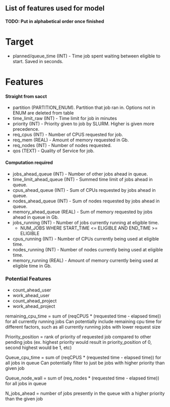 ## List of features used for model
#### TODO: Put in alphabetical order once finished

# Target
- planned/queue_time (INT) - Time job spent waiting between eligible to start. Saved in seconds.

# Features
#### Straight from sacct
- partition (PARTITION_ENUM). Partition that job ran in. Options not in ENUM are deleted from table
- time_limit_raw (INT) - Time limit for job in minutes
- priority (INT) - Priority given to job by SLURM. Higher is given more precedence.
- req_cpus (INT) - Number of CPUS requested for job.
- req_mem (REAL) - Amount of memory requested in Gb.
- req_nodes (INT) - Number of nodes requested.
- qos (TEXT) - Quality of Service for job. 
#### Computation required
- jobs_ahead_queue (INT) - Number of other jobs ahead in queue. 
- time_limit_ahead_queue (INT) - Summed time limit of jobs ahead in queue.
- cpus_ahead_queue (INT) - Sum of CPUs requested by jobs ahead in queue.
- nodes_ahead_queue (INT) - Sum of nodes requested by jobs ahead in queue.
- memory_ahead_queue (REAL) - Sum of memory requested by jobs ahead in queue in Gb.
- jobs_running (INT) - Number of jobs currently running at eligible time.
  - NUM_JOBS WHERE START_TIME <= ELIGIBLE AND END_TIME >= ELIGIBLE 
- cpus_running (INT) - Number of CPUs currently being used at eligible time.
- nodes_running (INT) - Number of nodes currently being used at eligible time.
- memory_running (REAL) - Amount of memory currently being used at eligible time in Gb.

### Potential Features
- count_ahead_user
- work_ahead_user
- count_ahead_project
- work_ahead_project

remaining_cpu_time = sum of (reqCPUS * (requested time - elapsed time)) for all currently running jobs
	Can potentially include remaining cpu time for different factors, such as all currently running jobs with lower request size

Priority_position = rank of priority of requested job compared to other pending jobs (ex. highest priority would result in priority_position of 0, second highest would be 1, etc)

Queue_cpu_time = sum of (reqCPUS * (requested time - elapsed time)) for all jobs in queue
	Can potentially filter to just be jobs with higher priority than given job

Queue_node_wall = sum of (req_nodes * (requested time - elapsed time)) for all jobs in queue

N_jobs_ahead = number of jobs presently in the queue with a higher priority than the given job

